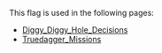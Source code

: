 This flag is used in the following pages:
 - [Diggy_Diggy_Hole_Decisions](../decisions/Diggy_Diggy_Hole_Decisions.md)
 - [Truedagger_Missions](../missions/Truedagger_Missions.md)
